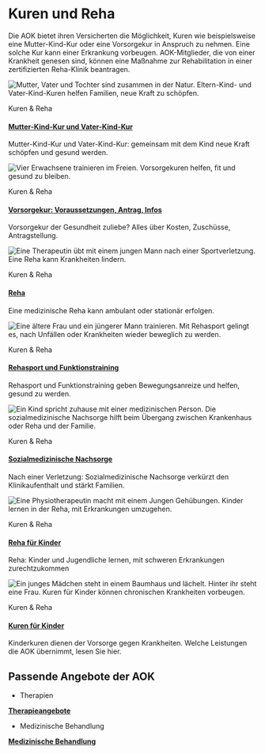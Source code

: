 # Kuren und Reha

Die AOK bietet ihren Versicherten die Möglichkeit, Kuren wie beispielsweise eine Mutter-Kind-Kur oder eine Vorsorgekur in Anspruch zu nehmen. Eine solche Kur kann einer Erkrankung vorbeugen. AOK-Mitglieder, die von einer Krankheit genesen sind, können eine Maßnahme zur Rehabilitation in einer zertifizierten Reha-Klinik beantragen.

![Mutter, Vater und Tochter sind zusammen in der Natur. Eltern-Kind- und Vater-Kind-Kuren helfen Familien, neue Kraft zu schöpfen. ](https://www.aok.de/pk/magazin/cms/fileadmin/_processed_/4/b/csm_mutter-kind-kur-vater-kind-kur_3db6adee5a.jpg.webp)

Kuren & Reha

#### [Mutter-Kind-Kur und Vater-Kind-Kur](https://www.aok.de/pk/leistungen/kuren-reha/mutter-kind-kur-und-vater-kind-kur/)

Mutter-Kind-Kur und Vater-Kind-Kur: gemeinsam mit dem Kind neue Kraft schöpfen und gesund werden.

![Vier Erwachsene trainieren im Freien. Vorsorgekuren helfen, fit und gesund zu bleiben.](https://www.aok.de/pk/magazin/cms/fileadmin/_processed_/7/3/csm_vorsorgekur_3f11a7869d.jpg.webp)

Kuren & Reha

#### [Vorsorgekur: Voraussetzungen, Antrag, Infos](https://www.aok.de/pk/leistungen/kuren-reha/vorsorgekur-voraussetzungen-antrag/)

Vorsorgekur der Gesundheit zuliebe? Alles über Kosten, Zuschüsse, Antragstellung.

![Eine Therapeutin übt mit einem jungen Mann nach einer Sportverletzung. Eine Reha kann Krankheiten lindern. ](https://www.aok.de/pk/magazin/cms/fileadmin/_processed_/b/8/csm_reha_82b49f0836.jpg.webp)

Kuren & Reha

#### [Reha](https://www.aok.de/pk/leistungen/kuren-reha/rehabilitation/)

Eine medizinische Reha kann ambulant oder stationär erfolgen.

![Eine ältere Frau und ein jüngerer Mann trainieren. Mit Rehasport gelingt es, nach Unfällen oder Krankheiten wieder beweglich zu werden.](https://www.aok.de/pk/magazin/cms/fileadmin/_processed_/1/f/csm_rehasport-funktionstraining_984a9bb7b0.jpg.webp)

Kuren & Reha

#### [Rehasport und Funktionstraining](https://www.aok.de/pk/leistungen/kuren-reha/rehasport-funktionstraining/)

Rehasport und Funktionstraining geben Bewegungsanreize und helfen, gesund zu werden.

![Ein Kind spricht zuhause mit einer medizinischen Person. Die sozialmedizinische Nachsorge hilft beim Übergang zwischen Krankenhaus oder Reha und der Familie.](https://www.aok.de/pk/magazin/cms/fileadmin/_processed_/1/1/csm_sozialmedizinische-nachsorge-kinderreha_a09ed68ae5.jpg.webp)

Kuren & Reha

#### [Sozialmedizinische Nachsorge](https://www.aok.de/pk/leistungen/kuren-reha/sozialmedizinische-nachsorge/)

Nach einer Verletzung: Sozialmedizinische Nachsorge verkürzt den Klinikaufenthalt und stärkt Familien.

![Eine Physiotherapeutin macht mit einem Jungen Gehübungen. Kinder lernen in der Reha, mit Erkrankungen umzugehen.](https://www.aok.de/pk/magazin/cms/fileadmin/_processed_/c/7/csm_kinderreha_ed96819d49.jpg.webp)

Kuren & Reha

#### [Reha für Kinder](https://www.aok.de/pk/leistungen/kuren-reha/reha-kinder/)

Reha: Kinder und Jugendliche lernen, mit schweren Erkrankungen zurechtzukommen

![Ein junges Mädchen steht in einem Baumhaus und lächelt. Hinter ihr steht eine Frau. Kuren für Kinder können chronischen Krankheiten vorbeugen.](https://www.aok.de/pk/magazin/cms/fileadmin/_processed_/0/5/csm_kur-beantragen-aok_4d114b2130.jpg.webp)

Kuren & Reha

#### [Kuren für Kinder](https://www.aok.de/pk/leistungen/kuren-reha/kuren-kinder/)

Kinderkuren dienen der Vorsorge gegen Krankheiten. Welche Leistungen die AOK übernimmt, lesen Sie hier.

## Passende Angebote der AOK

- Therapien

[**Therapieangebote**](https://www.aok.de/pk/leistungen/therapien/)

- Medizinische Behandlung

[**Medizinische Behandlung**](https://www.aok.de/pk/leistungen/medizinische-behandlung/)